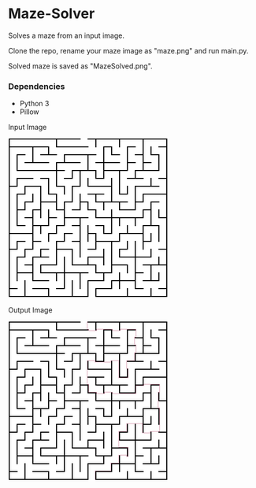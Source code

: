 # Maze-Solver

Solves a maze from an input image.

Clone the repo, rename your maze image as "maze.png" and run main.py. 

Solved maze is saved as "MazeSolved.png".


<h3>Dependencies</h3>

<ul>
  <li>Python 3</li>
  <li>Pillow</li>
  
</ul>

Input Image

![alt text](https://github.com/mandeepkhatry/Maze-Solver/blob/master/maze.png)

Output Image

![alt text](https://github.com/mandeepkhatry/Maze-Solver/blob/master/MazeSolved.png)
